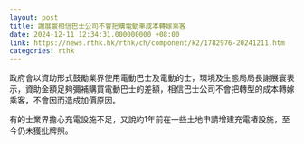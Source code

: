 ```yaml
---
layout: post
title: 謝展寰相信巴士公司不會把購電動車成本轉嫁乘客
date: 2024-12-11 12:34:31.000000000 +08:00
link: https://news.rthk.hk/rthk/ch/component/k2/1782976-20241211.htm
categories: rthk
---
```


政府會以資助形式鼓勵業界使用電動巴士及電動的士，環境及生態局局長謝展寰表示，資助金額足夠彌補購買電動巴士的差額，相信巴士公司不會把轉型的成本轉嫁乘客，不會因而造成加價原因。

有的士業界擔心充電設施不足，又說約1年前在一些土地申請增建充電樁設施，至今仍未獲批牌照。
